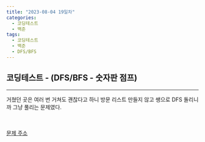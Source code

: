 ```yaml
---
title: "2023-08-04 19일차"
categories:
  - 코딩테스트
  - 백준
tags:
  - 코딩테스트
  - 백준
  - DFS/BFS
---
```

<h2>코딩테스트 - (DFS/BFS - 숫자판 점프)</h2>

---
<script src="https://gist.github.com/harimyong/821b05dc4b03d6a02d88040647d7aac3.js"></script>
<p>거쳤던 곳은 여러 번 거쳐도 괜찮다고 하니 방문 리스트 만들지 않고 쌩으로 DFS 돌리니까 그냥 풀리는 문제였다.</p>
<br><br>
<a href="https://www.acmicpc.net/problem/2210">문제 주소<a>
